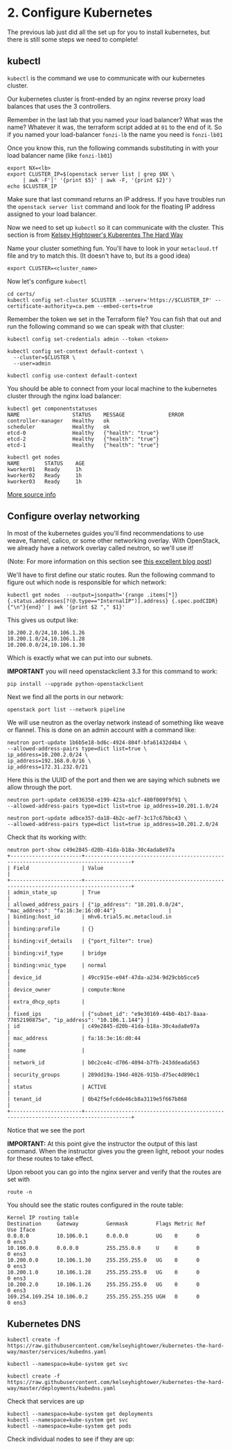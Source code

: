 # 2. Configure Kubernetes

The previous lab just did all the set up for you to install kubernetes, but there is still some steps we need to complete!

## kubectl

```kubectl``` is the command we use to communicate with our kubernetes cluster.  

Our kubernetes cluster is front-ended by an nginx reverse proxy load balances that uses the 3 controllers.  

Remember in the last lab that you named your load balancer?  What was the name?  Whatever it was, the terraform script added at ```01``` to the end of it.  So if you named your load-balancer ```fonzi-lb``` the name you need is ```fonzi-lb01```

Once you know this, run the following commands substituting <lb> in with your load balancer name (like ```fonzi-lb01```)

```
export NX=<lb>
export CLUSTER_IP=$(openstack server list | grep $NX \
	 | awk -F'|' '{print $5}' | awk -F, '{print $2}')
echo $CLUSTER_IP
```

Make sure that last command returns an IP address.  If you have troubles run the ```openstack server list``` command and look for the floating IP address assigned to your load balancer. 

Now we need to set up ```kubectl``` so it can communicate with the cluster. This section is from [Kelsey Hightower's Kuberentes The Hard Way](https://github.com/kelseyhightower/kubernetes-the-hard-way/blob/master/docs/06-kubectl.md)

Name your cluster something fun.  You'll have to look in your ```metacloud.tf``` file and try to match this.  (It doesn't have to, but its a good idea)

```
export CLUSTER=<cluster_name>
```
Now let's configure ```kubectl```

```
cd certs/
kubectl config set-cluster $CLUSTER --server='https://$CLUSTER_IP' --certificate-authority=ca.pem --embed-certs=true
```

Remember the token we set in the Terraform file?  You can fish that out and run the following command so we can speak with that cluster: 

```
kubectl config set-credentials admin --token <token>
```

```
kubectl config set-context default-context \
  --cluster=$CLUSTER \
  --user=admin
```

```
kubectl config use-context default-context
```

You should be able to connect from your local machine to the kubernetes cluster through the nginx load balancer:

```
kubectl get componentstatuses
NAME                 STATUS    MESSAGE              ERROR
controller-manager   Healthy   ok                   
scheduler            Healthy   ok                   
etcd-0               Healthy   {"health": "true"}   
etcd-2               Healthy   {"health": "true"}   
etcd-1               Healthy   {"health": "true"}
```
```
kubectl get nodes
NAME        STATUS    AGE
kworker01   Ready     1h
kworker02   Ready     1h
kworker03   Ready     1h
```

[More source info](http://kubernetes.io/docs/user-guide/kubectl-cheatsheet/)

## Configure overlay networking

In most of the kubernetes guides you'll find recommendations to use weave, flannel, calico, or some other networking overlay.  With OpenStack, we already have a network overlay called neutron, so we'll use it!

(Note: For more information on this section see [this excellent blog post](http://blogs.cisco.com/cloud/deploy-a-kubernetes-cluster-on-openstack-using-ansible))

We'll have to first define our static routes.  Run the following command to figure out which node is responsible for which network: 

```
kubectl get nodes  --output=jsonpath='{range .items[*]}{.status.addresses[?(@.type=="InternalIP")].address} {.spec.podCIDR} {"\n"}{end}' | awk '{print $2 "," $1}'
```
This gives us output like: 

```
10.200.2.0/24,10.106.1.26
10.200.1.0/24,10.106.1.28
10.200.0.0/24,10.106.1.30
```
Which is exactly what we can put into our subnets.

__IMPORTANT__ you will need openstackclient 3.3 for this command to work: 

```
pip install --upgrade python-openstackclient
```
Next we find all the ports in our network: 

```
openstack port list --network pipeline
```


We will use neutron as the overlay network instead of something like weave or flannel.  This is done on an admin account with a command like: 

```
neutron port-update 1b6b5e18-bd6c-4924-804f-bfa61432d4b4 \
--allowed-address-pairs type=dict list=true \
ip_address=10.200.2.0/24 \
ip_address=192.168.0.0/16 \
ip_address=172.31.232.0/21
```
Here this is the UUID of the port and then we are saying which subnets we allow through the port. 

```
neutron port-update ce036350-e199-423a-a1cf-480f009f9f91 \
--allowed-address-pairs type=dict list=true ip_address=10.201.1.0/24
```
```
neutron port-update adbce357-da18-4b2c-aef7-3c17c67bbc43 \
--allowed-address-pairs type=dict list=true ip_address=10.201.2.0/24
```
Check that its working with: 

```
neutron port-show c49e2845-d20b-41da-b18a-30c4ada8e97a
+-----------------------+-------------------------------------------------------------------------------------+
| Field                 | Value                                                                               |
+-----------------------+-------------------------------------------------------------------------------------+
| admin_state_up        | True                                                                                |
| allowed_address_pairs | {"ip_address": "10.201.0.0/24", "mac_address": "fa:16:3e:16:d0:44"}                 |
| binding:host_id       | mhv6.trial5.mc.metacloud.in                                                         |
| binding:profile       | {}                                                                                  |
| binding:vif_details   | {"port_filter": true}                                                               |
| binding:vif_type      | bridge                                                                              |
| binding:vnic_type     | normal                                                                              |
| device_id             | 49cc915e-e04f-47da-a234-9d29cbb5cce5                                                |
| device_owner          | compute:None                                                                        |
| extra_dhcp_opts       |                                                                                     |
| fixed_ips             | {"subnet_id": "e9e30169-44b0-4b17-8aaa-77852190875e", "ip_address": "10.106.1.144"} |
| id                    | c49e2845-d20b-41da-b18a-30c4ada8e97a                                                |
| mac_address           | fa:16:3e:16:d0:44                                                                   |
| name                  |                                                                                     |
| network_id            | b0c2ce4c-d706-4094-b7fb-243ddeada563                                                |
| security_groups       | 289dd19a-194d-4026-915b-d75ec4d890c1                                                |
| status                | ACTIVE                                                                              |
| tenant_id             | 0b42f5efc6de46cb8a3119e5f667b868                                                    |
+-----------------------+-------------------------------------------------------------------------------------+
```
Notice that we see the port 

__IMPORTANT:__ At this point give the instructor the output of this last command.  When the instructor gives you the green light, reboot your nodes for these routes to take effect. 
 
Upon reboot you can go into the nginx server and verify that the routes are set with

```
route -n 
```
You should see the static routes configured in the route table: 

```
Kernel IP routing table
Destination     Gateway         Genmask         Flags Metric Ref    Use Iface
0.0.0.0         10.106.0.1      0.0.0.0         UG    0      0        0 ens3
10.106.0.0      0.0.0.0         255.255.0.0     U     0      0        0 ens3
10.200.0.0      10.106.1.30     255.255.255.0   UG    0      0        0 ens3
10.200.1.0      10.106.1.28     255.255.255.0   UG    0      0        0 ens3
10.200.2.0      10.106.1.26     255.255.255.0   UG    0      0        0 ens3
169.254.169.254 10.106.0.2      255.255.255.255 UGH   0      0        0 ens3
```

## Kubernetes DNS

```
kubectl create -f https://raw.githubusercontent.com/kelseyhightower/kubernetes-the-hard-way/master/services/kubedns.yaml
```

```
kubectl --namespace=kube-system get svc
```

```
kubectl create -f https://raw.githubusercontent.com/kelseyhightower/kubernetes-the-hard-way/master/deployments/kubedns.yaml
```

Check that services are up

```
kubectl --namespace=kube-system get deployments
kubectl --namespace=kube-system get svc
kubectl --namespace=kube-system get pods
```
Check individual nodes to see if they are up: 

```

